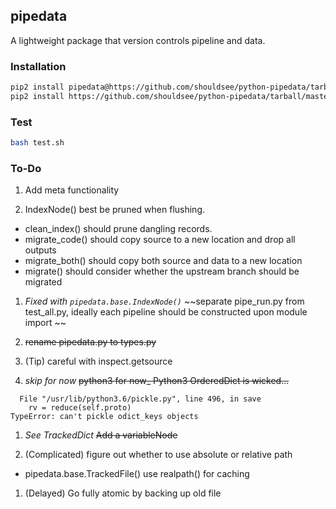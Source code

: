 
## pipedata

A lightweight package that version controls pipeline and data.

### Installation

```bash
pip2 install pipedata@https://github.com/shouldsee/python-pipedata/tarball/master --user
pip2 install https://github.com/shouldsee/python-pipedata/tarball/master --user
```

### Test

```bash
bash test.sh
```
### To-Do

1. Add meta functionality

1. IndexNode() best be pruned when flushing. 
  - clean_index() should prune dangling records.
  - migrate_code() should copy source to a new location and drop all outputs
  - migrate_both() should copy both source and data to a new location
  - migrate() should consider whether the upstream branch should be migrated

1. _Fixed with `pipedata.base.IndexNode()`_ ~~separate pipe_run.py from test_all.py, ideally each pipeline should be constructed upon module import ~~

1. ~~rename pipedata.py to types.py~~

1. (Tip) careful with inspect.getsource

1. _skip for now_  ~~python3 for now_ Python3 OrderedDict is wicked...~~
```
  File "/usr/lib/python3.6/pickle.py", line 496, in save
    rv = reduce(self.proto)
TypeError: can't pickle odict_keys objects
```

1. _See TrackedDict_ ~~Add a variableNode~~

1. (Complicated) figure out whether to use absolute or relative path 
  - pipedata.base.TrackedFile() use realpath() for caching

1. (Delayed) Go fully atomic by backing up old file 
